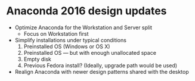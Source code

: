 # Anaconda 2016 design updates

* Optimize Anaconda for the Workstation and Server split
  - Focus on Workstation first
* Simplify installations under typical conditions
    1. Preinstalled OS (Windows or OS X)
    2. Preinstalled OS — but with enough unallocated space
    3. Empty disk
    4. Previous Fedora install? (Ideally, upgrade path would be used)
* Realign Anaconda with newer design patterns shared with the desktop
